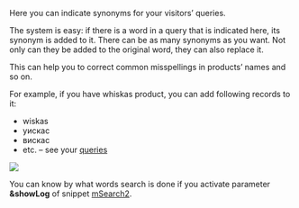 Here you can indicate synonyms for your visitors’ queries.

The system is easy: if there is a word in a query that is indicated here, its synonym is added to it.
There can be as many synonyms as you want. Not only can they be added to the original word, they can also replace it.

This can help you to correct common misspellings in products’ names and so on.

For example, if you have whiskas product, you can add following records to it:

* wiskas
* уискас
* вискас
* etc. – see your [queries][1]

[![](https://file.modx.pro/files/b/4/1/b410ec7991a617845ec86913310527fcs.jpg)](https://file.modx.pro/files/b/4/1/b410ec7991a617845ec86913310527fc.png)

You can know by what words search is done if you activate parameter
**&showLog** of snippet [mSearch2][2].

[1]: /en/components/03_mSearch2/02_Management/03_Queries.md
[2]: /en/components/03_mSearch2/01_Snippets/01_mSearch2.md
